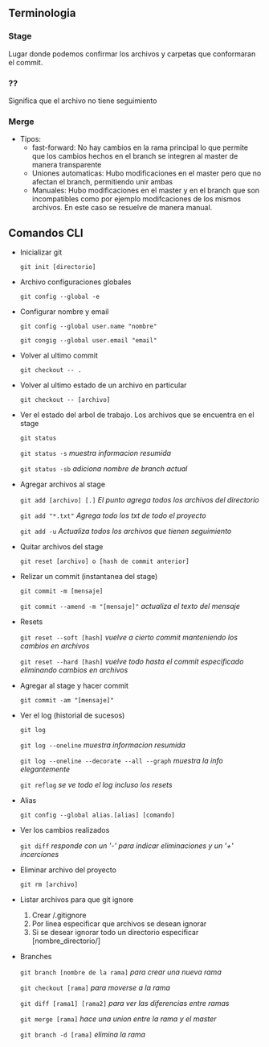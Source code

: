 ## Terminologia

### Stage
  Lugar donde podemos confirmar los archivos y carpetas que conformaran el
  commit.


### ??
  Significa que el archivo no tiene seguimiento


### Merge
* Tipos:
  * fast-forward: No hay cambios en la rama principal lo que permite que los
  cambios hechos en el branch se integren al master de manera transparente
  * Uniones automaticas: Hubo modificaciones en el master pero que no afectan el
  branch, permitiendo unir ambas
  * Manuales: Hubo modificaciones en el master y en el branch que son incompatibles
  como por ejemplo modifcaciones de los mismos archivos. En este caso se resuelve
  de manera manual.


## Comandos CLI


* Inicializar git

  `git init [directorio]`

* Archivo configuraciones globales

  `git config --global -e`

* Configurar nombre y email

  `git config --global user.name "nombre"`

  `git congig --global user.email "email"`

* Volver al ultimo commit

  `git checkout -- .`

* Volver al ultimo estado de un archivo en particular

  `git checkout -- [archivo]`

* Ver el estado del arbol de trabajo. Los archivos que se encuentra en el stage

  `git status`

  `git status -s` *muestra informacion resumida*

  `git status -sb` *adiciona nombre de branch actual*

* Agregar archivos al stage

  `git add [archivo] [.]`  *El punto agrega todos los archivos del directorio*

  `git add "*.txt"` *Agrega todo los txt de todo el proyecto*

  `git add -u` *Actualiza todos los archivos que tienen seguimiento*

* Quitar archivos del stage

  `git reset [archivo] o [hash de commit anterior]`

* Relizar un commit (instantanea del stage)

  `git commit -m [mensaje]`

  `git commit --amend -m "[mensaje]"` *actualiza el texto del mensaje*

* Resets

  `git reset --soft [hash]` *vuelve a cierto commit manteniendo los cambios en archivos*

  `git reset --hard [hash]` *vuelve todo hasta el commit especificado eliminando cambios en archivos*

* Agregar al stage y hacer commit

  `git commit -am "[mensaje]"`

* Ver el log (historial de sucesos)

  `git log`

  `git log --oneline` *muestra informacion resumida*

  `git log --oneline --decorate --all --graph`  *muestra la info elegantemente*

  `git reflog` *se ve todo el log incluso los resets*

* Alias

  `git config --global alias.[alias] [comando]`

* Ver los cambios realizados

  `git diff` *responde con un '-' para indicar eliminaciones y un '+' incerciones*

* Eliminar archivo del proyecto

  `git rm [archivo]`

* Listar archivos para que git ignore

  1. Crear /.gitignore
  2. Por linea especificar que archivos se desean ignorar
  3. Si se desear ignorar todo un directorio especificar [nombre_directorio/]

* Branches

  `git branch [nombre de la rama]` *para crear una nueva rama*

  `git checkout [rama]` *para moverse a la rama*

  `git diff [rama1] [rama2]` *para ver las diferencias entre ramas*

  `git merge [rama]` *hace una union entre la rama y el master*

  `git branch -d [rama]` *elimina la rama*

